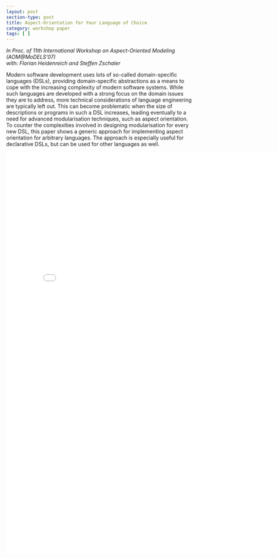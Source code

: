 ```yaml
---
layout: post
section-type: post
title: Aspect-Orientation for Your Language of Choice
category: workshop paper
tags: [ ]
---
```

_In Proc. of 11th International Workshop on Aspect-Oriented Modeling (AOM@MoDELS’07)_
<br/>with: _Florian Heidenreich and Steffen Zschaler_

Modern software development uses lots of so-called domain-specific
languages (DSLs), providing domain-specific abstractions as a means to cope
with the increasing complexity of modern software systems. While such languages
are developed with a strong focus on the domain issues they are to address,
more technical considerations of language engineering are typically left
out. This can become problematic when the size of descriptions or programs in
such a DSL increases, leading eventually to a need for advanced modularisation
techniques, such as aspect orientation. To counter the complexities involved
in designing modularisation for every new DSL, this paper shows a generic approach
for implementing aspect orientation for arbitrary languages. The approach
is especially useful for declarative DSLs, but can be used for other languages as
well.

<embed src="/publications/2007_AOM_Reuseware.pdf" width="800" height="1080" type='application/pdf'/>
